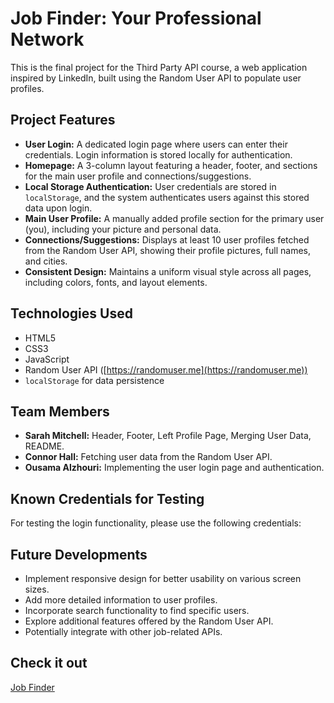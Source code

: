 # Job Finder: Your Professional Network

This is the final project for the Third Party API course, a web application inspired by LinkedIn, built using the Random User API to populate user profiles.

## Project Features

-   **User Login:** A dedicated login page where users can enter their credentials. Login information is stored locally for authentication.
-   **Homepage:** A 3-column layout featuring a header, footer, and sections for the main user profile and connections/suggestions.
-   **Local Storage Authentication:** User credentials are stored in `localStorage`, and the system authenticates users against this stored data upon login.
-   **Main User Profile:** A manually added profile section for the primary user (you), including your picture and personal data.
-   **Connections/Suggestions:** Displays at least 10 user profiles fetched from the Random User API, showing their profile pictures, full names, and cities.
-   **Consistent Design:** Maintains a uniform visual style across all pages, including colors, fonts, and layout elements.

## Technologies Used

-   HTML5
-   CSS3
-   JavaScript
-   Random User API ([https://randomuser.me](https://randomuser.me))
-   `localStorage` for data persistence

## Team Members

-   **Sarah Mitchell:** Header, Footer, Left Profile Page, Merging User Data, README.
-   **Connor Hall:** Fetching user data from the Random User API.
-   **Ousama Alzhouri:** Implementing the user login page and authentication.

## Known Credentials for Testing

For testing the login functionality, please use the following credentials:

## Future Developments

-   Implement responsive design for better usability on various screen sizes.
-   Add more detailed information to user profiles.
-   Incorporate search functionality to find specific users.
-   Explore additional features offered by the Random User API.
-   Potentially integrate with other job-related APIs.

## Check it out

[Job Finder](https://sarsbars.github.io/job-finder/)